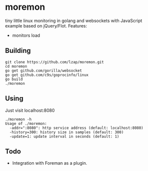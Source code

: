 moremon
=======

tiny little linux monitoring in golang and websockets with JavaScript example
based on jQuery/Flot. Features:

* monitors load

Building
--------

    git clone https://github.com/lzap/moremon.git
    cd moremon
    go get github.com/gorilla/websocket
    go get github.com/c9s/goprocinfo/linux
    go build
    ./moremon

Using
-----

Just visit localhost:8080

    ./moremon -h
    Usage of ./moremon:
      -addr=":8080": http service address (default: localhost:8080)
      -history=300: history size in samples (default: 300)
      -update=1: update interval in seconds (default: 1)

Todo
----

* Integration with Foreman as a plugin.
